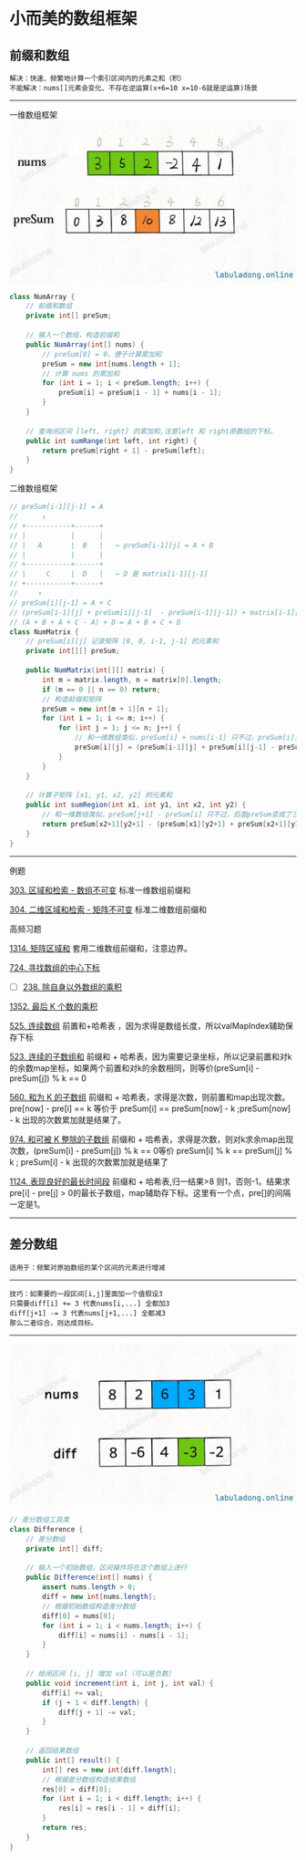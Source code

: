 # 小而美的数组框架
## 前缀和数组
    解决：快速、频繁地计算一个索引区间内的元素之和（积）
    不能解决：nums[]元素会变化、不存在逆运算(x+6=10 x=10-6就是逆运算)场景

---

一维数组框架
![img.png](img.png)
```java
class NumArray {
    // 前缀和数组
    private int[] preSum;

    // 输入一个数组，构造前缀和
    public NumArray(int[] nums) {
        // preSum[0] = 0，便于计算累加和
        preSum = new int[nums.length + 1];
        // 计算 nums 的累加和
        for (int i = 1; i < preSum.length; i++) {
            preSum[i] = preSum[i - 1] + nums[i - 1];
        }
    }

    // 查询闭区间 [left, right] 的累加和,注意left 和 right原数组的下标。
    public int sumRange(int left, int right) {
        return preSum[right + 1] - preSum[left];
    }
}
```
二维数组框架
```java
// preSum[i-1][j-1] = A
//      ↓
// +-----------+------+
// |           |      |
// |   A       |  B   |   ← preSum[i-1][j] = A + B
// |           |      |
// +-----------+------+
// |     C     |  D   |   ← D 是 matrix[i-1][j-1]
// +-----------+------+
//     ↑
// preSum[i][j-1] = A + C
// (preSum[i-1][j] + preSum[i][j-1]  - preSum[i-1][j-1]) + matrix[i-1][j-1]
// (A + B + A + C - A) + D = A + B + C + D
class NumMatrix {
    // preSum[i][j] 记录矩阵 [0, 0, i-1, j-1] 的元素和
    private int[][] preSum;

    public NumMatrix(int[][] matrix) {
        int m = matrix.length, n = matrix[0].length;
        if (m == 0 || n == 0) return;
        // 构造前缀和矩阵
        preSum = new int[m + 1][n + 1];
        for (int i = 1; i <= m; i++) {
            for (int j = 1; j <= n; j++) {
                // 和一维数组类似，preSum[i] + nums[i-1] 只不过，preSum[i]变成了三个矩阵计算得出。
                preSum[i][j] = (preSum[i-1][j] + preSum[i][j-1] - preSum[i-1][j-1]) + matrix[i - 1][j - 1] ;
            }
        }
    }

    // 计算子矩阵 [x1, y1, x2, y2] 的元素和
    public int sumRegion(int x1, int y1, int x2, int y2) {
        // 和一维数组类似，preSum[j+1] - preSum[i] 只不过，后面preSum变成了三个矩阵计算得出。
        return preSum[x2+1][y2+1] - (preSum[x1][y2+1] + preSum[x2+1][y1] - preSum[x1][y1]);
    }
}
```

---
例题

[303. 区域和检索 - 数组不可变](https://leetcode.cn/problems/range-sum-query-immutable/description/) 标准一维数组前缀和

[304. 二维区域和检索 - 矩阵不可变](https://leetcode.cn/problems/range-sum-query-2d-immutable/description/) 标准二维数组前缀和

高频习题

[1314. 矩阵区域和](https://leetcode.cn/problems/matrix-block-sum/description/) 套用二维数组前缀和，注意边界。

[724. 寻找数组的中心下标](https://leetcode.cn/problems/find-pivot-index/description/)


- [ ] [238. 除自身以外数组的乘积](https://leetcode.cn/problems/product-of-array-except-self/description/)

[1352. 最后 K 个数的乘积](https://leetcode.cn/problems/product-of-the-last-k-numbers/description/)

[525. 连续数组](https://leetcode.cn/problems/contiguous-array/description/) 前置和+哈希表 ，因为求得是数组长度，所以valMapIndex辅助保存下标

[523. 连续的子数组和](https://leetcode.cn/problems/continuous-subarray-sum/description/) 前缀和 + 哈希表，因为需要记录坐标，所以记录前置和对k的余数map坐标，如果两个前置和对k的余数相同，则等价(preSum[i] - preSum[j]) % k == 0

[560. 和为 K 的子数组](https://leetcode.cn/problems/subarray-sum-equals-k/description/) 前缀和 + 哈希表，求得是次数，则前置和map出现次数。pre[now] - pre[i] == k 等价于 preSum[i] == preSum[now] - k ;preSum[now] - k 出现的次数累加就是结果了。

[974. 和可被 K 整除的子数组](https://leetcode.cn/problems/subarray-sums-divisible-by-k/description/) 前缀和 + 哈希表，求得是次数，则对k求余map出现次数，(preSum[i] - preSum[j]) % k == 0等价 preSum[i] % k == preSum[j] % k ; preSum[i] - k 出现的次数累加就是结果了

[1124. 表现良好的最长时间段](https://leetcode.cn/problems/longest-well-performing-interval/description/) 前缀和 + 哈希表,归一结果>8 则1，否则-1。结果求pre[i] - pre[j] > 0的最长子数组，map辅助存下标。这里有一个点，pre[]的间隔一定是1。

---

## 差分数组
    适用于：频繁对原始数组的某个区间的元素进行增减
---
    技巧：如果要的一段区间[i,j]里面加一个值假设3
    只需要diff[i] += 3 代表nums[i,...] 全都加3
    diff[j+1] -= 3 代表nums[j+1,...] 全都减3
    那么二者综合，则达成目标。

---
![img_1.png](img_1.png)
```java
// 差分数组工具类
class Difference {
    // 差分数组
    private int[] diff;

    // 输入一个初始数组，区间操作将在这个数组上进行
    public Difference(int[] nums) {
        assert nums.length > 0;
        diff = new int[nums.length];
        // 根据初始数组构造差分数组
        diff[0] = nums[0];
        for (int i = 1; i < nums.length; i++) {
            diff[i] = nums[i] - nums[i - 1];
        }
    }

    // 给闭区间 [i, j] 增加 val（可以是负数）
    public void increment(int i, int j, int val) {
        diff[i] += val;
        if (j + 1 < diff.length) {
            diff[j + 1] -= val;
        }
    }

    // 返回结果数组
    public int[] result() {
        int[] res = new int[diff.length];
        // 根据差分数组构造结果数组
        res[0] = diff[0];
        for (int i = 1; i < diff.length; i++) {
            res[i] = res[i - 1] + diff[i];
        }
        return res;
    }
}
```